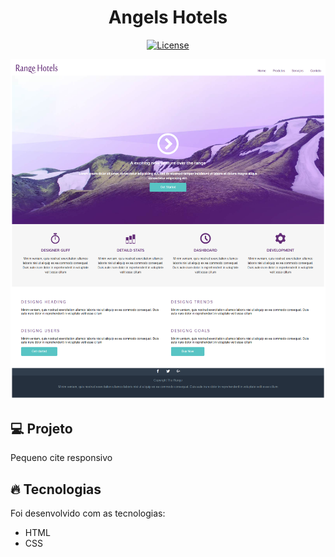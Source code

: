 <h1 align="center">
   Angels Hotels 
</h1
   
<br>

<p align="center">
  <a href="https://github.com/marlonandrei777/Responsive-Angels-Hostels/blob/main/LICENSE.md"><img alt="License" src="https://img.shields.io/static/v1?label=license&message=MIT&color=612674&labelColor=000000"></a>
</p>

![](.github/127.0.0.1_5500_project-responsive_index.html.png)

## 💻 Projeto

Pequeno cite responsivo

## 🔥 Tecnologias

Foi desenvolvido com as tecnologias:

- HTML
- CSS
